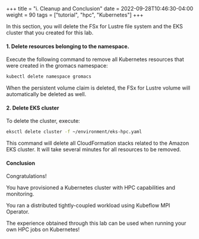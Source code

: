 +++
title = "i. Cleanup and Conclusion"
date = 2022-09-28T10:46:30-04:00
weight = 90
tags = ["tutorial", "hpc", "Kubernetes"]
+++

In this section, you will delete the FSx for Lustre file system and the EKS cluster that you created for this lab.

#### 1. Delete resources belonging to the namespace.

Execute the following command to remove all Kubernetes resources that were created in the gromacs namespace:

```bash
kubectl delete namespace gromacs
```

When the persistent volume claim is deleted, the FSx for Lustre volume will automatically be deleted as well.

#### 2. Delete EKS cluster

To delete the cluster, execute:

```bash
eksctl delete cluster -f ~/environment/eks-hpc.yaml
```

This command will delete all CloudFormation stacks related to the Amazon EKS cluster. It will take several minutes for all resources to be removed.

#### Conclusion

Congratulations!

You have provisioned a Kubernetes cluster with HPC capabilities and monitoring. 

You ran a distributed tightly-coupled workload using Kubeflow MPI Operator. 

The experience obtained through this lab can be used when running your own HPC jobs on Kubernetes! 